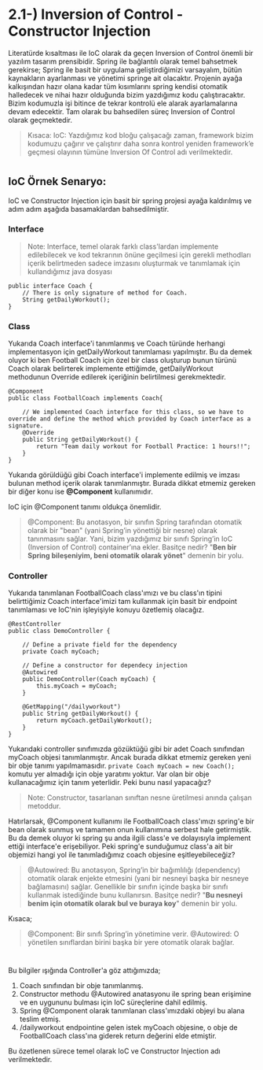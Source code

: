 # 2.1-) Inversion of Control - Constructor Injection
Literatürde kısaltması ile IoC olarak da geçen Inversion of Control önemli bir yazılım tasarım prensibidir. Spring ile bağlantılı olarak temel bahsetmek gerekirse;
Spring ile basit bir uygulama geliştirdiğimizi varsayalım, bütün kaynakların ayarlanması ve yönetimi springe ait olacaktır. Projenin ayağa kalkışından hazır olana kadar tüm kısımlarını spring kendisi otomatik halledecek ve nihai hazır olduğunda bizim yazdığımız kodu çalıştıracaktır. Bizim kodumuzla işi bitince de tekrar kontrolü ele alarak ayarlamalarına devam edecektir. Tam olarak bu bahsedilen süreç Inversion of Control olarak geçmektedir.

>Kısaca: IoC: Yazdığımız kod bloğu çalışacağı zaman, framework bizim kodumuzu çağırır ve çalıştırır daha sonra kontrol yeniden framework’e geçmesi olayının tümüne Inversion Of Control adı verilmektedir. 
#
## IoC Örnek Senaryo:
IoC ve Constructor Injection için basit bir spring projesi ayağa kaldırılmış ve adım adım aşağıda basamaklardan bahsedilmiştir.
### Interface
> Note: Interface, temel olarak farklı class'lardan implemente edilebilecek ve kod tekrarının önüne geçilmesi için gerekli methodları içerik belirtmeden sadece imzasını oluşturmak ve tanımlamak için kullandığımız java dosyası

```
public interface Coach {
    // There is only signature of method for Coach.
    String getDailyWorkout();
}
```

### Class
Yukarıda Coach interface'i tanımlanmış ve Coach türünde herhangi implementasyon için getDailyWorkout tanımlaması yapılmıştır. Bu da demek oluyor ki ben Football Coach için özel bir class oluşturup bunun türünü Coach olarak belirterek implemente ettiğimde, getDailyWorkout methodunun Override edilerek içeriğinin belirtilmesi gerekmektedir.
```
@Component
public class FootballCoach implements Coach{

    // We implemented Coach interface for this class, so we have to override and define the method which provided by Coach interface as a signature.
    @Override
    public String getDailyWorkout() {
        return "Team daily workout for Football Practice: 1 hours!!";
    }
}
```
Yukarıda görüldüğü gibi Coach interface'i implemente edilmiş ve imzası bulunan method içerik olarak tanımlanmıştır. 
Burada dikkat etmemiz gereken bir diğer konu ise **@Component** kullanımıdır. 

IoC için @Component tanımı oldukça önemlidir. 
> @Component: Bu anotasyon, bir sınıfın Spring tarafından otomatik olarak bir "bean" (yani Spring’in yönettiği bir nesne) olarak tanınmasını sağlar. Yani, bizim yazdığımız bir sınıfı Spring’in IoC (Inversion of Control) container’ına ekler.
> Basitçe nedir? "**Ben bir Spring bileşeniyim, beni otomatik olarak yönet**" demenin bir yolu.


### Controller
Yukarıda tanımlanan FootballCoach class'ımızı ve bu class'ın tipini belirttiğimiz Coach interface'imizi tam kullanmak için basit bir endpoint tanımlaması ve IoC'nin işleyişiyle konuyu özetlemiş olacağız.

```
@RestController
public class DemoController {

    // Define a private field for the dependency
    private Coach myCoach;

    // Define a constructor for dependecy injection
    @Autowired
    public DemoController(Coach myCoach) {
        this.myCoach = myCoach;
    }

    @GetMapping("/dailyworkout")
    public String getDailyWorkout() {
        return myCoach.getDailyWorkout();
    }
}
```
Yukarıdaki controller sınıfımızda gözüktüğü gibi bir adet Coach sınıfından myCoach objesi tanımlanmıştır. Ancak burada dikkat etmemiz gereken yeni bir obje tanımı yapılmamasıdır.
`private Coach myCoach = new Coach();` komutu yer almadığı için obje yaratımı yoktur. Var olan bir obje kullanacağımız için tanım yeterlidir. Peki bunu nasıl yapacağız?

> Note: Constructor, tasarlanan sınıftan nesne üretilmesi anında çalışan metoddur.

Hatırlarsak, @Component kullanımı ile FootballCoach class'ımızı spring'e bir bean olarak sunmuş ve tamamen onun kullanımına serbest hale getirmiştik. Bu da demek oluyor ki spring şu anda ilgili class'e ve dolayısıyla implement ettiği interface'e erişebiliyor. Peki spring'e sunduğumuz class'a ait bir objemizi hangi yol ile tanımladığımız coach objesine eşitleyebileceğiz?

> @Autowired: Bu anotasyon, Spring’in bir bağımlılığı (dependency) otomatik olarak enjekte etmesini (yani bir nesneyi başka bir nesneye bağlamasını) sağlar. Genellikle bir sınıfın içinde başka bir sınıfı kullanmak istediğinde bunu kullanırsın.
> Basitçe nedir? "**Bu nesneyi benim için otomatik olarak bul ve buraya koy**" demenin bir yolu.


Kısaca;
>@Component: Bir sınıfı Spring’in yönetimine verir.
>@Autowired: O yönetilen sınıflardan birini başka bir yere otomatik olarak bağlar.

#
Bu bilgiler ışığında Controller'a göz attığımızda;
1. Coach sınıfından bir obje tanımlanmış.
2. Constructor methodu @Autowired anatasyonu ile spring bean erişimine ve en uygununu bulması için IoC süreçlerine dahil edilmiş.
3. Spring @Component olarak tanımlanan class'ımızdaki objeyi bu alana teslim etmiş. 
4. /dailyworkout endpointine gelen istek myCoach objesine, o obje de FootballCoach class'ına giderek return değerini elde etmiştir.

Bu özetlenen sürece temel olarak IoC ve Constructor Injection adı verilmektedir.